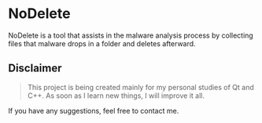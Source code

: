 # NoDelete
NoDelete is a tool that assists in the malware analysis process by collecting files that malware drops in a folder and deletes afterward.

## Disclaimer
> This project is being created mainly for my personal studies of Qt and C++. As soon as I learn new things, I will improve it all.

If you have any suggestions, feel free to contact me.